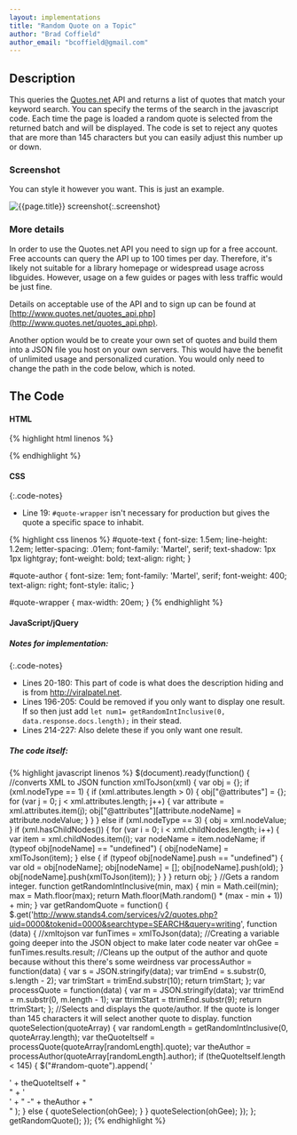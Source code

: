 ```yaml
---
layout: implementations
title: "Random Quote on a Topic"
author: "Brad Coffield"
author_email: "bcoffield@gmail.com"
---
```

## Description
        
This queries the [Quotes.net](http://www.quotes.net/) API and returns a list of quotes that match your keyword search. You can specify the terms of the search in the javascript code. Each time the page is loaded a random quote is selected from the returned batch and will be displayed. The code is set to reject any quotes that are more than 145 characters but you can easily adjust this number up or down. 

### Screenshot

You can style it however you want. This is just an example.

![{{page.title}} screenshot]({{site.baseurl}}/assets/{{page.title}}-screenshot.jpg){:.screenshot}
       
### More details

In order to use the Quotes.net API you need to sign up for a free account. Free accounts can query the API up to 100 times per day. Therefore, it's likely not suitable for a library homepage or widespread usage across libguides. However, usage on a few guides or pages with less traffic would be just fine.

Details on acceptable use of the API and to sign up can be found at [http://www.quotes.net/quotes_api.php](http://www.quotes.net/quotes_api.php).

Another option would be to create your own set of quotes and build them into a JSON file you host on your own servers. This would have the benefit of unlimited usage and personalized curation. You would only need to change the path in the code below, which is noted.

    
## The Code

#### HTML

{% highlight html linenos %}
<div id="random-quote"></div>
{% endhighlight %}

#### CSS

{:.code-notes}
* Line 19: `#quote-wrapper` isn't necessary for production but gives the quote a specific space to inhabit.

{% highlight css linenos %}
#quote-text {
    font-size: 1.5em;
    line-height: 1.2em;
    letter-spacing: .01em;
    font-family: 'Martel', serif;
    text-shadow: 1px 1px lightgray;
    font-weight: bold;
    text-align: right;
}

#quote-author {
    font-size: 1em;
    font-family: 'Martel', serif;
    font-weight: 400;
    text-align: right;
    font-style: italic;
}

#quote-wrapper {
    max-width: 20em;
}
{% endhighlight %}

#### JavaScript/jQuery

##### Notes for implementation:

{:.code-notes}
* Lines 20-180: This part of code is what does the description hiding and is from http://viralpatel.net. 
* Lines 196-205: Could be removed if you only want to display one result. If so then just add `let num1= getRandomIntInclusive(0, data.response.docs.length);` in their stead.
* Lines 214-227: Also delete these if you only want one result.

##### The code itself:
{% highlight javascript linenos %}
$(document).ready(function() {
  //converts XML to JSON
  function xmlToJson(xml) {
    var obj = {};
    if (xml.nodeType == 1) {
      if (xml.attributes.length > 0) {
        obj["@attributes"] = {};
        for (var j = 0; j < xml.attributes.length; j++) {
          var attribute = xml.attributes.item(j);
          obj["@attributes"][attribute.nodeName] = attribute.nodeValue;
        }
      }
    } else if (xml.nodeType == 3) {
      obj = xml.nodeValue;
    }
    if (xml.hasChildNodes()) {
      for (var i = 0; i < xml.childNodes.length; i++) {
        var item = xml.childNodes.item(i);
        var nodeName = item.nodeName;
        if (typeof obj[nodeName] == "undefined") {
          obj[nodeName] = xmlToJson(item);
        } else {
          if (typeof obj[nodeName].push == "undefined") {
            var old = obj[nodeName];
            obj[nodeName] = [];
            obj[nodeName].push(old);
          }
          obj[nodeName].push(xmlToJson(item));
        }
      }
    }
    return obj;
  }
  //Gets a random integer.
  function getRandomIntInclusive(min, max) {
    min = Math.ceil(min);
    max = Math.floor(max);
    return Math.floor(Math.random() * (max - min + 1)) + min;
  }
  var getRandomQuote = function() {
    $.get('http://www.stands4.com/services/v2/quotes.php?uid=0000&tokenid=0000&searchtype=SEARCH&query=writing', function (data) {
      //xmltojson
      var funTimes = xmlToJson(data);
      //Creating a variable going deeper into the JSON object to make later code neater
      var ohGee = funTimes.results.result;
      //Cleans up the output of the author and quote because without this there's some weirdness
      var processAuthor = function(data) {
        var s = JSON.stringify(data);
        var trimEnd = s.substr(0, s.length - 2);
        var trimStart = trimEnd.substr(10);
        return trimStart;
      };
      var processQuote = function(data) {
        var m = JSON.stringify(data);
        var ttrimEnd = m.substr(0, m.length - 1);
        var ttrimStart = ttrimEnd.substr(9);
        return ttrimStart;
      };
      //Selects and displays the quote/author. If the quote is longer than 145 characters it will select another quote to display.
      function quoteSelection(quoteArray) {
        var randomLength = getRandomIntInclusive(0, quoteArray.length);
        var theQuoteItself = processQuote(quoteArray[randomLength].quote);
        var theAuthor = processAuthor(quoteArray[randomLength].author);
        if (theQuoteItself.length < 145) {
          $("#random-quote").append(
            '<div id="quote-wrapper"><div id="quote-text">' +
              theQuoteItself +
              "</div>" +
              '<div id="quote-author">' +
              " -" +
              theAuthor +
              "</div></div>"
          );
        } else {
          quoteSelection(ohGee);
        }
      }
      quoteSelection(ohGee);
    });
  };
  getRandomQuote();
});
{% endhighlight %}

